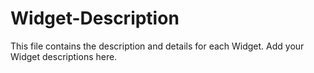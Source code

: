 # Widget-Description

This file contains the description and details for each Widget. Add your Widget descriptions here. 